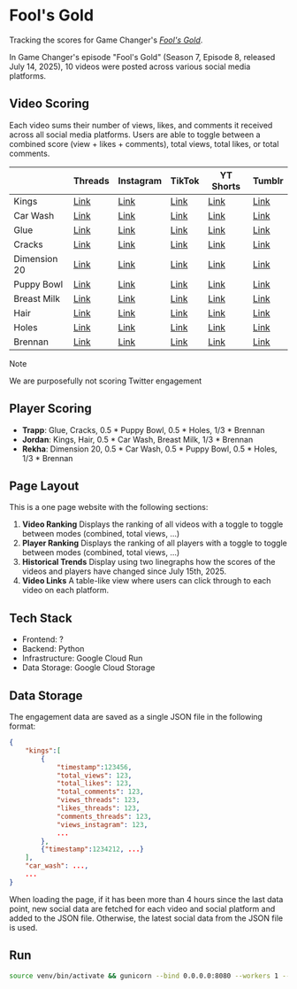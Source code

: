 # Fool's Gold

Tracking the scores for Game Changer's [*Fool's Gold*](https://www.dropout.tv/videos/fool-s-gold).

In Game Changer's episode "Fool's Gold" (Season 7, Episode 8, released July 14, 2025), 10 videos were posted across various social media platforms.

## Video Scoring

Each video sums their number of views, likes, and comments it received across all social media platforms. Users are able to toggle between a combined score (view + likes + comments), total views, total likes, or total comments.

|        | Threads | Instagram | TikTok | YT Shorts | Tumblr | 
| ---- | --- | --- | --- | --- | --- |
| Kings | [Link](https://www.threads.com/@gamechangershow/post/DMGy2goOQSR) | [Link](https://www.instagram.com/gamechangershow/reel/DMGy8RuNDqI/) | [Link](https://www.tiktok.com/@gamechangershow/video/7527078952171523341) | [Link](https://www.youtube.com/shorts/UjHk90dxX20) | [Link](https://www.tumblr.com/gamechangershow/789089874490818560/no-kings-in-this-country-except-a-few-of-the) |
| Car Wash | [Link](https://www.threads.com/@gamechangershow/post/DMG0NabtH7O) | [Link](https://www.instagram.com/gamechangershow/reel/DMG0OcPpSQO/) | [Link](https://www.tiktok.com/@gamechangershow/video/7527082014449716494) | [Link](https://www.youtube.com/shorts/HD5pyGbO_Is) | [Link](https://www.tumblr.com/gamechangershow/789090638794801152/whos-your-favorite-sexy-dropout-car-wash-team) |
| Glue | [Link](https://www.threads.com/@gamechangershow/post/DMG0j6qCAjE) | [Link](https://www.instagram.com/gamechangershow/reel/DMG0jk2tbeR/) | [Link](https://www.tiktok.com/@gamechangershow/video/7527082801120677133) | [Link](https://www.youtube.com/shorts/gMpx4A2lRTE) | [Link](https://www.tumblr.com/gamechangershow/789090765137690624/youve-never-seen-anything-as-satisfying-as) |
| Cracks | [Link](https://www.threads.com/@gamechangershow/post/DMG1A9LKqlQ) | [Link](https://www.instagram.com/gamechangershow/reel/DMG1BIPM41Z/) | [Link](https://www.tiktok.com/@gamechangershow/video/7527083827689229582) | [Link](https://www.youtube.com/shorts/1lnl0jYln8s) | [Link](https://www.tumblr.com/gamechangershow/789091008304578560/if-you-love-hearing-oddly-satisfying-cracks-at-the) |
| Dimension 20 | [Link](https://www.threads.com/@gamechangershow/post/DMG1HnRz9CN) | [Link](https://www.instagram.com/gamechangershow/reel/DMGzkMNNMXg/) | [Link](https://www.tiktok.com/@gamechangershow/video/7527080453610704183) | [Link](https://www.youtube.com/shorts/5feqZBLXrMg) | [Link](https://www.tumblr.com/gamechangershow/789090265340280832/presenting-the-brand-new-season-dimension-20) |
| Puppy Bowl | [Link](https://www.threads.com/@gamechangershow/post/DMG1eOyqxs2) | [Link](https://www.instagram.com/gamechangershow/reel/DMG1d62Mhmf/) | [Link](https://www.tiktok.com/@gamechangershow/video/7527084871580142861) | [Link](https://www.youtube.com/shorts/aagwlycxv_k) | [Link](https://www.tumblr.com/gamechangershow/789091260709355520/forget-having-to-choose-between-the-big-game-and) |
| Breast Milk | [Link](https://www.threads.com/@gamechangershow/post/DMG10FKBp3C) | [Link](https://www.instagram.com/gamechangershow/reel/DMG11avO8qa/) | [Link](https://www.tiktok.com/@gamechangershow/video/7527085610322890039) | [Link](https://www.youtube.com/shorts/nfwmaVlp_hY) | [Link](https://www.tumblr.com/gamechangershow/789091518113792000/can-jordan-correctly-identify-three-of-their) |
| Hair | [Link](https://www.threads.com/@gamechangershow/post/DMG2C-6PSo4) | [Link](https://www.instagram.com/gamechangershow/reel/DMG2ELMvZdg/) | [Link](https://www.tiktok.com/@gamechangershow/video/7527086113614318862) | [Link](https://www.youtube.com/shorts/wQVIfuNIc9I) | [Link](https://www.tumblr.com/gamechangershow/789091640471076864/now-everywhere-erika-goes-a-roast-of-sam-reich) |
| Holes | [Link](https://www.threads.com/@gamechangershow/post/DMG2RwdtsH3) | [Link](https://www.instagram.com/gamechangershow/reel/DMG2SXRMojo/) | [Link](https://www.tiktok.com/@gamechangershow/video/7527086642415422734) | [Link](https://www.youtube.com/shorts/Wm8SMsmWCts) | [Link](https://www.tumblr.com/gamechangershow/789091767963336704/the-lady-said-3000-worth-of-animated-buttholes) |
| Brennan | [Link](https://www.threads.com/@gamechangershow/post/DMG22Q7B_IV) | [Link](https://www.instagram.com/gamechangershow/reel/DMG24Zjyg1j/) | [Link](https://www.tiktok.com/@gamechangershow/video/7527087942339267895) | [Link](https://www.youtube.com/shorts/oO4kgmYivoQ) | [Link](https://www.tumblr.com/gamechangershow/789092023188733952/brennans-announcement) |

> [!NOTE]
> We are purposefully not scoring Twitter engagement

## Player Scoring

- **Trapp**: Glue, Cracks, 0.5 * Puppy Bowl, 0.5 * Holes, 1/3 * Brennan
- **Jordan**: Kings, Hair, 0.5 * Car Wash, Breast Milk, 1/3 * Brennan
- **Rekha**: Dimension 20, 0.5 * Car Wash, 0.5 * Puppy Bowl, 0.5 * Holes, 1/3 * Brennan

## Page Layout

This is a one page website with the following sections:

1. **Video Ranking**
    Displays the ranking of all videos with a toggle to toggle between modes (combined, total views, ...)
2. **Player Ranking**
    Displays the ranking of all players with a toggle to toggle between modes (combined, total views, ...)
3. **Historical Trends**
    Display using two linegraphs how the scores of the videos and players have changed since July 15th, 2025.
4. **Video Links**
    A table-like view where users can click through to each video on each platform.

## Tech Stack

- Frontend: ?
- Backend: Python
- Infrastructure: Google Cloud Run
- Data Storage: Google Cloud Storage

## Data Storage

The engagement data are saved as a single JSON file in the following format:

```json
{
    "kings":[
        {
            "timestamp":123456,
            "total_views": 123,
            "total_likes": 123,
            "total_comments": 123,
            "views_threads": 123,
            "likes_threads": 123,
            "comments_threads": 123,
            "views_instagram": 123,
            ...
        },
        {"timestamp":1234212, ...}
    ],
    "car_wash": ...,
    ...
}
```

When loading the page, if it has been more than 4 hours since the last data point, new social data are fetched for each video and social platform and added to the JSON file. Otherwise, the latest social data from the JSON file is used.


## Run

```sh
source venv/bin/activate && gunicorn --bind 0.0.0.0:8080 --workers 1 --timeout 120 --log-level info --access-logfile - --error-logfile - --capture-output --preload app:app
```


